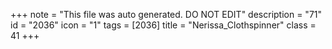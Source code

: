 +++
note = "This file was auto generated. DO NOT EDIT"
description = "71"
id = "2036"
icon = "1"
tags = [2036]
title = "Nerissa_Clothspinner"
class = 41
+++
